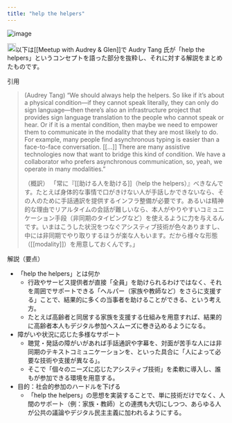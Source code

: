 ```yaml
---
title: "help the helpers"
---
```


![image](https://gyazo.com/305f8cc517b1490d3c264ca4e9ac05bf/thumb/1000)


<img src='https://scrapbox.io/api/pages/nishio/o1 Pro/icon' alt='o1 Pro.icon' height="19.5"/>以下は[[Meetup with Audrey & Glen]]で Audry Tang 氏が「help the helpers」というコンセプトを語った部分を抜粋し、それに対する解説をまとめたものです。

引用
> (Audrey Tang)
>  “We should always help the helpers. So like if it’s about a physical condition—if they cannot speak literally, they can only do sign language—then there’s also an infrastructure project that provides sign language translation to the people who cannot speak or hear. Or if it is a mental condition, then maybe we need to empower them to communicate in the modality that they are most likely to do. For example, many people find asynchronous typing is easier than a face-to-face conversation. [[...]] There are many assistive technologies now that want to bridge this kind of condition. We have a collaborator who prefers asynchronous communication, so, yeah, we operate in many modalities.”
>
> （概訳）
> 「常に『[[助ける人を助ける]]（help the helpers）』べきなんです。たとえば身体的な事情で口がきけない人が手話しかできないなら、その人のために手話通訳を提供するインフラ整備が必要です。あるいは精神的な理由でリアルタイムの会話が難しいなら、本人がやりやすいコミュニケーション手段（非同期のタイピングなど）を使えるように力を与えるんです。いまはこうした状況をつなぐアシスティブ技術が色々ありますし、中には非同期でやり取りするほうが楽な人もいます。だから様々な形態（[[modality]]）を用意しておくんです。」

解説（要点）
- 「help the helpers」とは何か
    - 行政やサービス提供者が直接「全員」を助けられるわけではなく、それを周囲でサポートできる「ヘルパー（家族や教師など）をさらに支援する」ことで、結果的に多くの当事者を助けることができる、という考え方。
    - たとえば高齢者と同居する家族を支援する仕組みを用意すれば、結果的に高齢者本人もデジタル参加へスムーズに巻き込めるようになる。
- 障がいや状況に応じた多様なサポート
    - 聴覚・発話の障がいがあれば手話通訳や字幕を、対面が苦手な人には非同期のテキストコミュニケーションを、といった具合に「人によって必要な技術や支援が異なる」。
    - そこで「個々のニーズに応じたアシスティブ技術」を柔軟に導入し、誰もが参加できる環境を用意する。
- 目的：社会的参加のハードルを下げる
    - 「help the helpers」の思想を実装することで、単に技術だけでなく、人間のサポート（例：家族・教師）との連携も大切にしつつ、あらゆる人が公共の議論やデジタル民主主義に加われるようにする。

